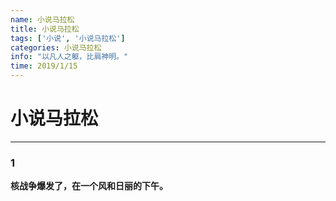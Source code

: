 ```yaml
---
name: 小说马拉松
title: 小说马拉松
tags: ['小说', '小说马拉松']
categories: 小说马拉松
info: "以凡人之躯，比肩神明。"
time: 2019/1/15
---
```


# 小说马拉松

---

### 1

**核战争爆发了，在一个风和日丽的下午。**





